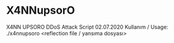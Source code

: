 # X4NNupsorO
X4NN UPSORO DDoS Attack Script 02.07.2020
Kullanım / Usage: ./x4nnupsoro <IP> <port> <reflection file / yansıma dosyası> <threads> <zaman>
